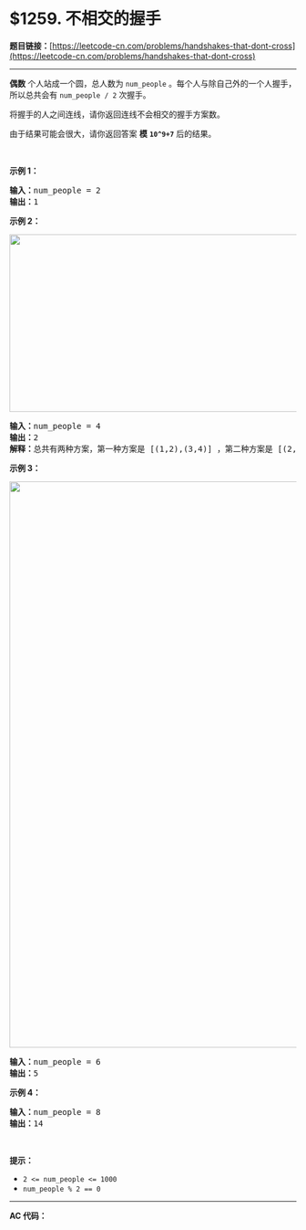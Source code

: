 # $1259. 不相交的握手

**题目链接：**[https://leetcode-cn.com/problems/handshakes-that-dont-cross](https://leetcode-cn.com/problems/handshakes-that-dont-cross)

---

<div class="content__1Y2H">
 <div class="notranslate">
  <p><strong>偶数</strong>&nbsp;个人站成一个圆，总人数为&nbsp;<code>num_people</code>&nbsp;。每个人与除自己外的一个人握手，所以总共会有&nbsp;<code>num_people / 2</code>&nbsp;次握手。</p> 
  <p>将握手的人之间连线，请你返回连线不会相交的握手方案数。</p> 
  <p>由于结果可能会很大，请你返回答案 <strong>模</strong>&nbsp;<strong><code>10^9+7</code></strong>&nbsp;后的结果。</p> 
  <p>&nbsp;</p> 
  <p><strong>示例 1：</strong></p> 
  <pre class="language-text"><strong>输入：</strong>num_people = 2
<strong>输出：</strong>1
</pre> 
  <p><strong>示例 2：</strong></p> 
  <p><img style="height: 311px; width: 651px;" src="/aliyun-lc-upload/uploads/2019/11/16/5125_example_2.png" alt=""></p> 
  <pre class="language-text"><strong>输入：</strong>num_people = 4
<strong>输出：</strong>2
<strong>解释：</strong>总共有两种方案，第一种方案是 [(1,2),(3,4)] ，第二种方案是 [(2,3),(4,1)] 。
</pre> 
  <p><strong>示例 3：</strong></p> 
  <p><img style="height: 992px; width: 664px;" src="/aliyun-lc-upload/uploads/2019/11/16/5125_example_3.png" alt=""></p> 
  <pre class="language-text"><strong>输入：</strong>num_people = 6
<strong>输出：</strong>5
</pre> 
  <p><strong>示例 4：</strong></p> 
  <pre class="language-text"><strong>输入：</strong>num_people = 8
<strong>输出：</strong>14
</pre> 
  <p>&nbsp;</p> 
  <p><strong>提示：</strong></p> 
  <ul> 
   <li><code>2 &lt;= num_people &lt;= 1000</code></li> 
   <li><code>num_people % 2 == 0</code></li> 
  </ul> 
 </div>
</div>

---

**AC 代码：**

```java

```